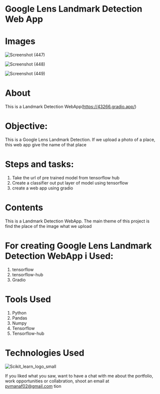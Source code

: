 
# Google Lens Landmark Detection Web App
 
# Images
![Screenshot (447)](https://user-images.githubusercontent.com/84491967/153864355-2f0fa649-4b88-4a20-a891-bc52154091df.png)

![Screenshot (448)](https://user-images.githubusercontent.com/84491967/153864465-476f991e-0d8f-431f-9b80-5dce99c8c2fd.png)

![Screenshot (449)](https://user-images.githubusercontent.com/84491967/153864602-113f525a-b511-4758-aa80-538f3d8016a8.png)



# About

This is a Landmark Detection  WebApp(https://43266.gradio.app/)

# Objective: 
This is a Google Lens Landmark Detection. If we upload a photo of a place, this web app give the name of that place
# Steps and tasks:
1. Take the url of pre trained model from tensorflow hub
2. Create a  classifier out put layer of model using tensorflow
3. create a web app using gradio





# Contents
This is a Landmark Detection WebApp. The main theme of this project is find the place of the image what we upload



# For creating Google Lens Landmark Detection WebApp i Used:

1. tensorflow
2. tensorflow-hub
3. Gradio



# Tools Used

1) Python
2) Pandas
3) Numpy
4) Tensorflow
5) Tensorflow-hub






# Technologies Used
![Scikit_learn_logo_small](https://upload.wikimedia.org/wikipedia/commons/0/05/Scikit_learn_logo_small.svg)

If you liked what you saw, want to have a chat with me about the portfolio, work opportunities or collabration, shoot an email at pvmanaf02@gmail.com
tion

